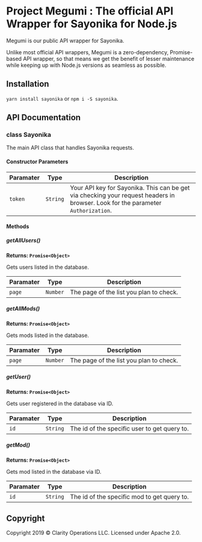 # Project Megumi : The official API Wrapper for Sayonika for Node.js

Megumi is our public API wrapper for Sayonika.

Unlike most official API wrappers, Megumi is a zero-dependency, Promise-based API wrapper, so that means we get the benefit of lesser maintenance while keeping up with Node.js versions as seamless as possible.

## Installation

`yarn install sayonika` or `npm i -S sayonika`.

## API Documentation


### class Sayonika

The main API class that handles Sayonika requests.

#### Constructor Parameters

| Paramater | Type | Description |
|----| ---- | --- |
| `token` | `String` | Your API key for Sayonika. This can be get via checking your request headers in browser. Look for the parameter `Authorization`. |

#### Methods

##### getAllUsers()

**Returns: `Promise<Object>`**

Gets users listed in the database.

| Paramater | Type | Description |
|----| ---- | --- |
| `page` | `Number` | The page of the list you plan to check. |

##### getAllMods()

**Returns: `Promise<Object>`**

Gets mods listed in the database.

| Paramater | Type | Description |
|----| ---- | --- |
| `page` | `Number` | The page of the list you plan to check. |

##### getUser()

**Returns: `Promise<Object>`**

Gets user registered in the database via ID.

| Paramater | Type | Description |
|----| ---- | --- |
| `id` | `String` | The id of the specific user to get query to. |

##### getMod()

**Returns: `Promise<Object>`**

Gets mod listed in the database via ID.

| Paramater | Type | Description |
|----| ---- | --- |
| `id` | `String` | The id of the specific mod to get query to. |

## Copyright

Copyright 2019 &copy; Clarity Operations LLC. Licensed under Apache 2.0.